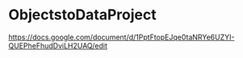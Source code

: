 # ObjectstoDataProject

https://docs.google.com/document/d/1PptFtopEJqe0taNRYe6UZYI-QUEPheFhudDviLH2UAQ/edit  
